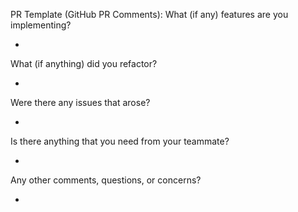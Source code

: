 PR Template (GitHub PR Comments):
What (if any) features are you implementing?

- 

What (if anything) did you refactor?

- 

Were there any issues that arose?

- 

Is there anything that you need from your teammate?

- 

Any other comments, questions, or concerns?

- 
